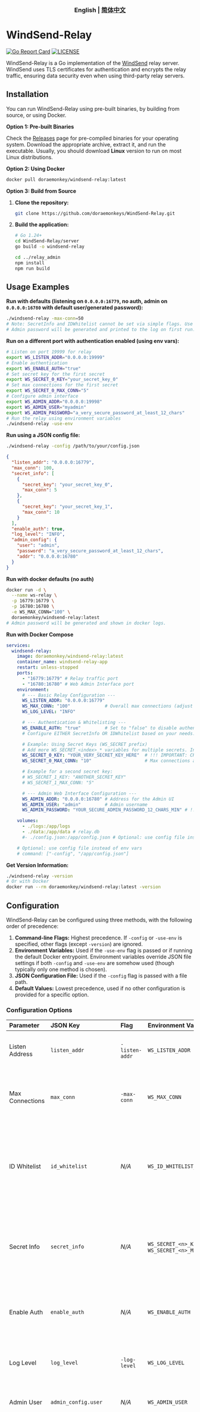 <h3 align="center"> English | <a href='README-ZH.md'>简体中文</a></h3>


# WindSend-Relay

[![Go Report Card](https://goreportcard.com/badge/github.com/doraemonkeys/WindSend-Relay)](https://goreportcard.com/report/github.com/doraemonkeys/WindSend-Relay)
[![LICENSE](https://img.shields.io/github/license/doraemonkeys/WindSend-Relay)](https://github.com/doraemonkeys/WindSend-Relay/blob/main/LICENSE)



WindSend-Relay is a Go implementation of the [WindSend](https://github.com/doraemonkeys/WindSend) relay server. WindSend uses TLS certificates for authentication and encrypts the relay traffic, ensuring data security even when using third-party relay servers.



## Installation

You can run WindSend-Relay using pre-built binaries, by building from source, or using Docker.



**Option 1: Pre-built Binaries**

Check the [Releases](https://github.com/doraemonkeys/WindSend-Relay/releases) page for pre-compiled binaries for your operating system. Download the appropriate archive, extract it, and run the executable. Usually, you should download **Linux** version to run on most Linux distributions.



**Option 2: Using Docker**

```bash
docker pull doraemonkey/windsend-relay:latest
```



**Option 3: Build from Source**

1. **Clone the repository:**

   ```bash
   git clone https://github.com/doraemonkeys/WindSend-Relay.git
   ```


2. **Build the application:**

   ```bash
   # Go 1.24+
   cd WindSend-Relay/server
   go build -o windsend-relay
   
   cd ../relay_admin
   npm install
   npm run build
   ```


## Usage Examples

**Run with defaults (listening on `0.0.0.0:16779`, no auth, admin on `0.0.0.0:16780` with default user/generated password):**

```bash
./windsend-relay -max-conn=50
# Note: SecretInfo and IDWhitelist cannot be set via simple flags. Use JSON or Env Vars for those.
# Admin password will be generated and printed to the log on first run.
```

**Run on a different port with authentication enabled (using env vars):**

```bash
# Listen on port 19999 for relay
export WS_LISTEN_ADDR="0.0.0.0:19999"
# Enable authentication
export WS_ENABLE_AUTH="true"
# Set secret key for the first secret
export WS_SECRET_0_KEY="your_secret_key_0"
# Set max connections for the first secret
export WS_SECRET_0_MAX_CONN="5"
# Configure admin interface
export WS_ADMIN_ADDR="0.0.0.0:19998"
export WS_ADMIN_USER="myadmin"
export WS_ADMIN_PASSWORD="a_very_secure_password_at_least_12_chars"
# Run the relay using environment variables
./windsend-relay -use-env
```

**Run using a JSON config file:**

```bash
./windsend-relay -config /path/to/your/config.json
```

```json
{
  "listen_addr": "0.0.0.0:16779",
  "max_conn": 100,
  "secret_info": [
    {
      "secret_key": "your_secret_key_0",
      "max_conn": 5
    },
    {
      "secret_key": "your_secret_key_1",
      "max_conn": 10
    }
  ],
  "enable_auth": true,
  "log_level": "INFO",
  "admin_config": {
    "user": "admin",
    "password": "a_very_secure_password_at_least_12_chars",
    "addr": "0.0.0.0:16780"
  }
}
```

**Run with docker defaults (no auth)**

```bash
docker run -d \
  --name ws-relay \
  -p 16779:16779 \
  -p 16780:16780 \
  -e WS_MAX_CONN="100" \
  doraemonkey/windsend-relay:latest
# Admin password will be generated and shown in docker logs.
```
**Run with Docker Compose**

```yaml
services:
  windsend-relay:
    image: doraemonkey/windsend-relay:latest
    container_name: windsend-relay-app
    restart: unless-stopped
    ports:
      - "16779:16779" # Relay traffic port
      - "16780:16780" # Web Admin Interface port
    environment:
      # --- Basic Relay Configuration ---
      WS_LISTEN_ADDR: "0.0.0.0:16779"
      WS_MAX_CONN: "100"             # Overall max connections (adjust as needed)
      WS_LOG_LEVEL: "INFO"

      # --- Authentication & Whitelisting ---
      WS_ENABLE_AUTH: "true"         # Set to "false" to disable authentication
      # Configure EITHER SecretInfo OR IDWhitelist based on your needs.

      # Example: Using Secret Keys (WS_SECRET prefix)
      # Add more WS_SECRET_<index>_* variables for multiple secrets. Index starts at 0.
      WS_SECRET_0_KEY: "YOUR_VERY_SECRET_KEY_HERE"  # !!! IMPORTANT: CHANGE THIS !!!
      WS_SECRET_0_MAX_CONN: "10"                    # Max connections allowed for this specific key

      # Example for a second secret key:
      # WS_SECRET_1_KEY: "ANOTHER_SECRET_KEY"
      # WS_SECRET_1_MAX_CONN: "5"

      # --- Admin Web Interface Configuration ---
      WS_ADMIN_ADDR: "0.0.0.0:16780" # Address for the Admin UI
      WS_ADMIN_USER: "admin"         # Admin username
      WS_ADMIN_PASSWORD: "YOUR_SECURE_ADMIN_PASSWORD_12_CHARS_MIN" # !!! CHANGE THIS !!! If left empty or omitted, a random password is generated and printed to the container logs on the first start.

    volumes:
      - ./logs:/app/logs
      - ./data:/app/data # relay.db
      #- ./config.json:/app/config.json # Optional: use config file instead of env vars

    # Optional: use config file instead of env vars
    # command: ["-config", "/app/config.json"]
```


**Get Version Information:**

```bash
./windsend-relay -version
# Or with Docker
docker run --rm doraemonkey/windsend-relay:latest -version
```



## Configuration

WindSend-Relay can be configured using three methods, with the following order of precedence:

1.  **Command-line Flags:** Highest precedence. If `-config` or `-use-env` is specified, other flags (except `-version`) are ignored.
2.  **Environment Variables:** Used if the `-use-env` flag is passed or if running the default Docker entrypoint. Environment variables override JSON file settings if both `-config` and `-use-env` are somehow used (though typically only one method is chosen).
3.  **JSON Configuration File:** Used if the `-config` flag is passed with a file path.
4.  **Default Values:** Lowest precedence, used if no other configuration is provided for a specific option.

### Configuration Options

| Parameter            | JSON Key              | Flag           | Environment Variable                          | Type           | Default                               | Description                                                                                                          |
| :------------------- | :-------------------- | :------------- | :-------------------------------------------- | :------------- | :------------------------------------ | :------------------------------------------------------------------------------------------------------------------- |
| Listen Address       | `listen_addr`         | `-listen-addr` | `WS_LISTEN_ADDR`                              | `string`       | `0.0.0.0:16779`                       | IP address and port for the relay server to listen on.                                                              |
| Max Connections      | `max_conn`            | `-max-conn`    | `WS_MAX_CONN`                                 | `int`          | `100`                                 | Global maximum number of concurrent client connections allowed.                                                        |
| ID Whitelist         | `id_whitelist`        | *N/A*          | `WS_ID_WHITELIST_<n>`                         | `[]string`     | `[]`                                  | List of client IDs allowed to connect. If empty or omitted, all IDs are allowed (subject to auth). Indexed from 0.    |
| Secret Info          | `secret_info`         | *N/A*          | `WS_SECRET_<n>_KEY`, `WS_SECRET_<n>_MAX_CONN` | `[]SecretInfo` | `[]`                                  | List of secret keys for authentication and their associated connection limits. See details below. Indexed from 0. |
| Enable Auth          | `enable_auth`         | *N/A*          | `WS_ENABLE_AUTH`                              | `bool`         | `false`                               | If `true`, clients must authenticate using a valid secret key from `Secret Info`.                                      |
| Log Level            | `log_level`           | `-log-level`   | `WS_LOG_LEVEL`                                | `string`       | `INFO`                                | Log level. Valid values: `DEBUG`, `INFO`, `WARN`, `ERROR`, `DPANIC`, `PANIC`, `FATAL`.                                 |
| Admin User           | `admin_config.user`   | *N/A*          | `WS_ADMIN_USER`                               | `string`       | `admin`                               | Username for the admin web interface.                                                                                |
| Admin Password       | `admin_config.password`| *N/A*          | `WS_ADMIN_PASSWORD`                           | `string`       | *(generated 12-char ASCII string)*    | Password for the admin web interface. If empty, a random 12-character ASCII password is generated on startup and logged. Must be at least 12 characters if set. |
| Admin Listen Address | `admin_config.addr`   | *N/A*          | `WS_ADMIN_ADDR`                               | `string`       | `0.0.0.0:16780`                       | IP address and port for the admin web interface to listen on.                                                        |
| Config File          | *N/A*                 | `-config`      | *N/A*                                         | `string`       | `""`                                  | Path to a JSON configuration file. If set, other flags (except `-version`) are ignored.                                |
| Use Environment      | *N/A*                 | `-use-env`     | *N/A*                                         | `bool`         | `false`                               | If `true`, configuration is read from environment variables. Other flags (except `-version`) are ignored.              |
| Show Version         | *N/A*                 | `-version`     | *N/A*                                         | `bool`         | `false`                               | Print version information and exit.                                                                                  |

**Note:** In `v0.1.0` and later versions, the command line flag `-enable-auth` has been removed. Please use the environment variable `WS_ENABLE_AUTH` or the JSON configuration `enable_auth` to control it.

**Notes on Environment Variables for Slices and Nested Structures:**

*   **`WS_ID_WHITELIST_<n>`:** For the ID whitelist, use indexed variables starting from 0. Example:
    ```bash
    export WS_ID_WHITELIST_0="client_id_1"
    export WS_ID_WHITELIST_1="client_id_2"
    ```
*   **`WS_SECRET_<n>_KEY` / `WS_SECRET_<n>_MAX_CONN`:** For the Secret Info slice, use indexed variables for each struct field. Example:
    ```bash
    # Secret 0
    export WS_SECRET_0_KEY="mysecret1"
    export WS_SECRET_0_MAX_CONN="5"
    # Secret 1
    export WS_SECRET_1_KEY="mysecret2"
    export WS_SECRET_1_MAX_CONN="10"
    ```
*   **`WS_ADMIN_*`**: For the Admin configuration, use the prefix `WS_ADMIN_` followed by the uppercase field name (`USER`, `PASSWORD`, `ADDR`). Example:
    ```bash
    export WS_ADMIN_USER="myadmin"
    export WS_ADMIN_PASSWORD="a_very_secure_password_at_least_12_chars"
    export WS_ADMIN_ADDR="0.0.0.0:19998"
    ```


## Contributing

Contributions are welcome! Please feel free to submit pull requests or open issues on the [GitHub repository](https://github.com/doraemonkeys/WindSend-Relay).
